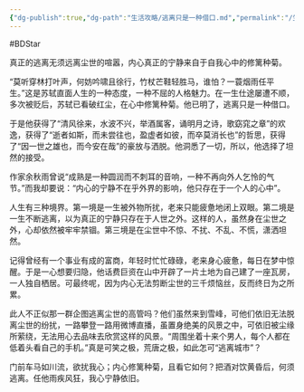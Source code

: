 ```yaml
---
{"dg-publish":true,"dg-path":"生活攻略/逃离只是一种借口.md","permalink":"/生活攻略/逃离只是一种借口/","created":"2023-09-06T15:26:54.000+08:00","updated":"2024-11-07T09:42:48.640+08:00"}
---
```


#BDStar

真正的逃离无须远离尘世的喧嚣，内心真正的宁静来自于自我心中的修篱种菊。

“莫听穿林打叶声，何妨吟啸且徐行，竹杖芒鞋轻胜马，谁怕？一蓑烟雨任平生。”这是苏轼直面人生的一种态度，一种不屈的人格魅力。在一生仕途屡遭不顺，多次被贬后，苏轼已看破红尘，在心中修篱种菊。他已明了，逃离只是一种借口。

于是他获得了“清风徐来，水波不兴，举酒属客，诵明月之诗，歌窈窕之章”的欢逸，获得了“逝者如斯，而未尝往也，盈虚者如彼，而卒莫消长也”的哲思，获得了“因一世之雄也，而今安在哉”的豪放与洒脱。他洞悉了一切，所以，他选择了坦然的接受。

作家余秋雨曾说“成熟是一种圆润而不刺耳的音响，一种不再向外人乞怜的气节。”而我却要说：“内心的宁静不在乎外界的影响，他只存在于一个人的心中”。

人生有三种境界。第一境是一生被外物所扰，老来只能疲惫地闭上双眼。第二境是一生不断逃离，以为真正的宁静只存在于人世之外。这样的人，虽然身在尘世之外，心却依然被牢牢禁锢。第三境是在尘世中不惊、不扰、不乱、不慌，潇洒坦然。

记得曾经有一个事业有成的富商，年轻时忙忙碌碌，老来身心疲惫，每日在梦中惊醒。于是一心想要归隐，他话费巨资在山中开辟了一片土地为自己建了一座瓦房，一人独自栖居。可最终呢，因为内心无法剪断尘世的三千烦恼丝，反而终日为之所累。

此人不正似那一群企图逃离尘世的高管吗？他们虽然来到雪峰，可他们依旧无法脱离尘世的纷扰，一路攀登一路用微博直播，虽置身绝美的风景之中，可依旧被尘缘所萦绕，无法用心去品味去欣赏这样的风景。“周围坐着十来个男人，每个人都在低着头看自己的手机。”真是可笑之极，荒唐之极，如此怎可“逃离城市”？

门前车马如川流，欲扰我心；内心修篱种菊，且看它如何？把酒对饮黄昏后，何须逃离。任他雨疾风狂，我心宁静依旧。